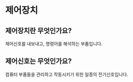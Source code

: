 # 제어장치

## 제어장치란 무엇인가요?

제어신호를 내보내고, 명령어를 해석하는 부품입니다.

## 제어신호는 무엇인가요?

컴퓨터 부품들을 관리하고 작동시키기 위한 일종의 전기신호입니다.